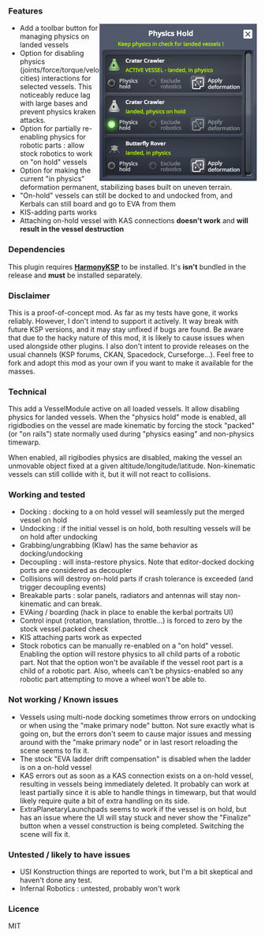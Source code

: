 ### Features

<img align="right" src="https://github.com/gotmachine/PhysicsHold/raw/master/Screenshot.png">

- Add a toolbar button for managing physics on landed vessels
- Option for disabling physics (joints/force/torque/velocities) interactions for selected vessels. This noticeably reduce lag with large bases and prevent physics kraken attacks.
- Option for partially re-enabling physics for robotic parts : allow stock robotics to work on "on hold" vessels
- Option for making the current "in physics" deformation permanent, stabilizing bases built on uneven terrain.
- "On-hold" vessels can still be docked to and undocked from, and Kerbals can still board and go to EVA from them
- KIS-adding parts works
- Attaching on-hold vessel with KAS connections **doesn't work** and **will result in the vessel destruction**

### Dependencies

This plugin requires **[HarmonyKSP](https://github.com/KSPModdingLibs/HarmonyKSP)** to be installed. It's **isn't** bundled in the release and **must** be installed separately.

### Disclaimer

This is a proof-of-concept mod. As far as my tests have gone, it works reliably.
However, I don't intend to support it actively. It way break with future KSP versions, and it may stay unfixed if bugs are found.
Be aware that due to the hacky nature of this mod, it is likely to cause issues when used alongside other plugins.
I also don't intent to provide releases on the usual channels (KSP forums, CKAN, Spacedock, Curseforge...).
Feel free to fork and adopt this mod as your own if you want to make it available for the masses.

### Technical

This add a VesselModule active on all loaded vessels. It allow disabling physics for landed vessels. When the "physics hold" mode is enabled, all rigidbodies on the vessel are made kinematic by forcing the stock "packed" (or "on rails") state normally used during "physics easing" and non-physics timewarp.

When enabled, all rigibodies physics are disabled, making the vessel an unmovable object fixed at a given altitude/longitude/latitude. Non-kinematic vessels can still collide with it, but it will not react to collisions.

### Working and tested
- Docking : docking to a on hold vessel will seamlessly put the merged vessel on hold
- Undocking : if the initial vessel is on hold, both resulting vessels will be on hold after undocking
- Grabbing/ungrabbing (Klaw) has the same behavior as docking/undocking
- Decoupling : will insta-restore physics. Note that editor-docked docking ports are considered as decoupler
- Collisions will destroy on-hold parts if crash tolerance is exceeded (and trigger decoupling events)
- Breakable parts : solar panels, radiators and antennas will stay non-kinematic and can break.
- EVAing / boarding (hack in place to enable the kerbal portraits UI)
- Control input (rotation, translation, throttle...) is forced to zero by the stock vessel.packed check
- KIS attaching parts work as expected
- Stock robotics can be manually re-enabled on a "on hold" vessel. Enabling the option will restore physics to all child parts of a robotic part. Not that the option won't be available if the vessel root part is a child of a robotic part. Also, wheels can't be physics-enabled so any robotic part attempting to move a wheel won't be able to.

### Not working / Known issues

- Vessels using multi-node docking sometimes throw errors on undocking or when using the "make primary node" button. Not sure exactly what is going on, but the errors don't seem to cause major issues and messing around with the "make primary node" or in last resort reloading the scene seems to fix it.
- The stock "EVA ladder drift compensation" is disabled when the ladder is on a on-hold vessel
- KAS errors out as soon as a KAS connection exists on a on-hold vessel, resulting in vessels being immediately deleted. It probably can work at least partially since it is able to handle things in timewarp, but that would likely require quite a bit of extra handling on its side.
- ExtraPlanetaryLaunchpads seems to work if the vessel is on hold, but has an issue where the UI will stay stuck and never show the "Finalize" button when a vessel construction is being completed. Switching the scene will fix it.
   
### Untested / likely to have issues

- USI Konstruction things are reported to work, but I'm a bit skeptical and haven't done any test.
- Infernal Robotics : untested, probably won't work
  
### Licence

MIT
